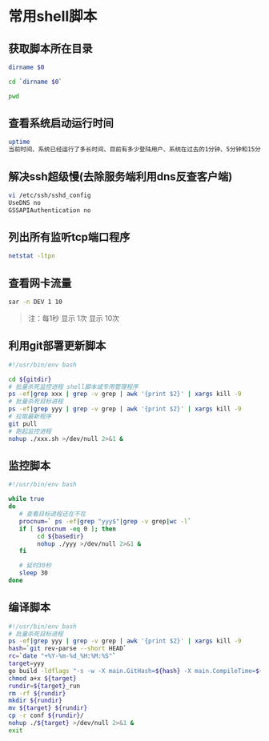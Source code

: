 # 常用shell脚本

## 获取脚本所在目录

```bash
dirname $0

cd `dirname $0`

pwd
```

## 查看系统启动运行时间

```bash
uptime
当前时间、系统已经运行了多长时间、目前有多少登陆用户、系统在过去的1分钟、5分钟和15分钟内的平均负载。
```

## 解决ssh超级慢(去除服务端利用dns反查客户端)

```bash
vi /etc/ssh/sshd_config
UseDNS no
GSSAPIAuthentication no
```


## 列出所有监听tcp端口程序

```bash
netstat -ltpn
```

## 查看网卡流量

```bash
sar -n DEV 1 10
```
> 注：每1秒 显示 1次 显示 10次

## 利用git部署更新脚本

```bash
#!/usr/bin/env bash

cd ${gitdir}
# 批量杀死监控进程 shell脚本或专用管理程序
ps -ef|grep xxx | grep -v grep | awk '{print $2}' | xargs kill -9
# 批量杀死目标进程
ps -ef|grep yyy | grep -v grep | awk '{print $2}' | xargs kill -9
# 拉取最新程序
git pull
# 跑起监控进程
nohup ./xxx.sh >/dev/null 2>&1 &
```

## 监控脚本

```bash
#!/usr/bin/env bash

while true
do
   # 查看目标进程还在不在
   procnum=` ps -ef|grep "yyy$"|grep -v grep|wc -l`
   if [ $procnum -eq 0 ]; then
   		cd ${basedir}
   		nohup ./yyy >/dev/null 2>&1 &
   fi

   # 延时30秒
   sleep 30
done
```

## 编译脚本
```bash
#!/usr/bin/env bash
# 批量杀死目标进程
ps -ef|grep yyy | grep -v grep | awk '{print $2}' | xargs kill -9
hash=`git rev-parse --short HEAD`
rc=`date "+%Y-%m-%d_%H:%M:%S"`
target=yyy
go build -ldflags "-s -w -X main.GitHash=${hash} -X main.CompileTime=${rc}" -tags=jsoniter -o ${target} ${target}.go
chmod a+x ${target}
rundir=${target}_run
rm -rf ${rundir}
mkdir ${rundir}
mv ${target} ${rundir}
cp -r conf ${rundir}/
nohup ./${target} >/dev/null 2>&1 &
exit
```